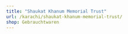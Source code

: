 ```yaml
---
title: "Shaukat Khanum Memorial Trust"
url: /karachi/shaukat-khanum-memorial-trust/
shop: Gebrauchtwaren
---
```

